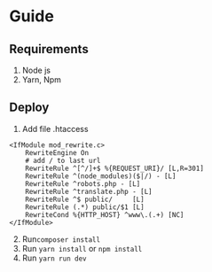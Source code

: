 # Guide

## Requirements
1. Node js
2. Yarn, Npm

## Deploy
1. Add file .htaccess
```
<IfModule mod_rewrite.c>
    RewriteEngine On
	# add / to last url
	RewriteRule ^[^/]+$ %{REQUEST_URI}/ [L,R=301]
	RewriteRule ^(node_modules)($|/) - [L]
    RewriteRule ^robots.php - [L]
    RewriteRule ^translate.php - [L]
    RewriteRule ^$ public/     [L]
    RewriteRule (.*) public/$1 [L]
    RewriteCond %{HTTP_HOST} ^www\.(.+) [NC]
</IfModule>
```	
2. Run`composer install`
3. Run `yarn install` or `npm install`
4. Run `yarn run dev`

